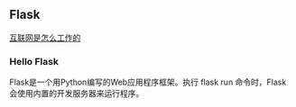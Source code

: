 
## Flask

[互联网是怎么工作的](https://tutorial.djangogirls.org/zh/how_the_internet_works/)

### Hello Flask

Flask是一个用Python编写的Web应用程序框架。执行 flask run 命令时，Flask 会使用内置的开发服务器来运行程序。
